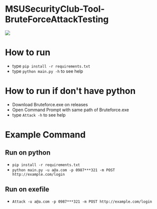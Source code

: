 # MSUSecurityClub-Tool-BruteForceAttackTesting

<img src="./image.png">

# How to run

-   type `pip install -r requirements.txt`
-   type `python main.py -h` to see help

# How to run if don't have python

-   Download Bruteforce.exe on releases
-   Open Command Prompt with same path of Bruteforce.exe
-   type `Attack -h` to see help

# Example Command
## Run on python
-   `pip install -r requirements.txt`
-   `python main.py -u a@a.com -p 0987***321 -m POST http://example.com/login`
## Run on exefile
-   `Attack -u a@a.com -p 0987***321 -m POST http://example.com/login`
